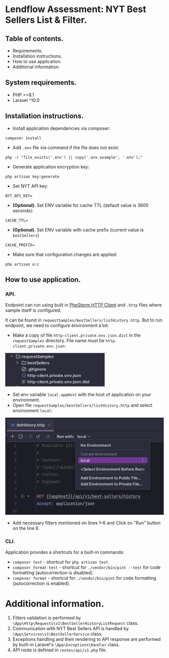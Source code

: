 # Lendflow Assessment: NYT Best Sellers List & Filter.

## Table of contents.
- Requirements.
- Installation instructions.
- How to use application.
- Additional information.

## System requirements.
- PHP >=8.1
- Laravel ^10.0

## Installation instructions.

- Install application dependencies via composer:
```shell script
composer install
```

- Add `.env` file via command if the file does not exist:
```shell script
php -r "file_exists('.env') || copy('.env.example', '.env');"
```

- Generate application encryption key:
```shell script
php artisan key:generate
```

- Set NYT API key:
```dotenv
NYT_API_KEY=
```

- **(Optional)**. Set ENV variable for cache TTL (default value is 3600 seconds):
```dotenv
CACHE_TTL=
```

- **(Optional)**. Set ENV variable with cache prefix (current value is `bestSellers`)
```dotenv
CACHE_PREFIX=
```

- Make sure that configuration changes are applied:
```shell
php artisan o:c
```
## How to use application.

### API.
Endpoint can run using built in 
[PhpStorm HTTP Client](https://www.jetbrains.com/help/phpstorm/http-client-in-product-code-editor.html) and
`.http` files where sample itself is configured.

It can be found in `requestSamples/bestSellers/listHistory.http`. But to run endpoint, we need to configure
 environment a bit:
- Make a copy of file `http-client.private.env.json.dist` in the `requestSamples` directory. File name
must be `http-client.private.env.json`:

![http-client.private.env.json.png](documentation/images/http-env-file.png)

- Set env variable `local.appHost` with the host of application on your environment.
- Open file `requestSamples/bestSellers/listHistory.http` and select environment `local`:

![environment-selection.png](documentation/images/environment-selection.png)

- Add necessary filters mentioned on lines 1–6 and Click on "Run" button on the line 8.

### CLI.

Application provides a shortcuts for a built-in commands:
* `composer test` - shortcut for `php artisan test`.
* `composer format-test` - shortcut for `./vendor/bin/pint --test` for code formatting (autocorrection is disabled).
* `composer format` - shortcut for `./vendor/bin/pint` for code formatting (autocorrection is enabled).

# Additional information.

1. Filters validation is performed by `\App\Http\Requests\v1\BestSellerHistoryListRequest` class.
2. Communication with NYT Best Sellers API is handled by `\App\Services\v1\BestSellerService` class.
3. Exceptions handling and their rendering to API response are performed by built-in Laravel's 
   `\App\Exceptions\Handler` class.
4. API route is defined in `routes/api/v1.php` file.
